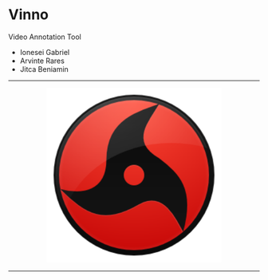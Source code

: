 # Vinno
Video Annotation Tool

* Ionesei Gabriel
* Arvinte Rares
* Jitca Beniamin

<hr>
  <p align="center">
    <img src="Design/Itachi.png" width="350"/>
  </p> 
<hr>

